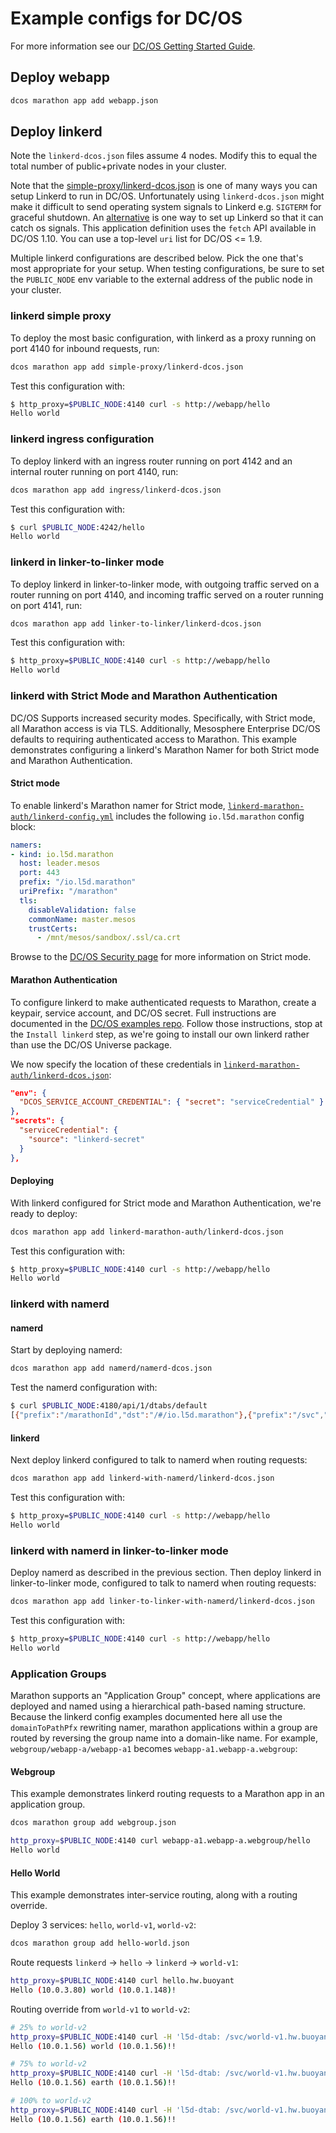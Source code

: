 # Example configs for DC/OS

For more information see our
[DC/OS Getting Started Guide](https://linkerd.io/getting-started/dcos/).

## Deploy webapp

```bash
dcos marathon app add webapp.json
```

## Deploy linkerd

Note the `linkerd-dcos.json` files assume 4 nodes. Modify this to equal the
total number of public+private nodes in your cluster.

Note that the [simple-proxy/linkerd-dcos.json](simple-proxy/linkerd-dcos.json)
is one of many ways you can setup Linkerd to run in DC/OS. Unfortunately using
`linkerd-dcos.json` might make it difficult to send operating system signals to
Linkerd e.g. `SIGTERM` for graceful shutdown. An
[alternative](simple-proxy/linkerd-dcos-with-fetch.json) is one way to set up
Linkerd so that it can catch os signals. This application definition uses the
`fetch` API available in DC/OS 1.10. You can use a top-level `uri`
 list for DC/OS <= 1.9.

Multiple linkerd configurations are described below. Pick the one that's most
appropriate for your setup. When testing configurations, be sure to set the
`PUBLIC_NODE` env variable to the external address of the public node in your
cluster.

### linkerd simple proxy

To deploy the most basic configuration, with linkerd as a proxy running on port
4140 for inbound requests, run:

```bash
dcos marathon app add simple-proxy/linkerd-dcos.json
```

Test this configuration with:

```bash
$ http_proxy=$PUBLIC_NODE:4140 curl -s http://webapp/hello
Hello world
```

### linkerd ingress configuration

To deploy linkerd with an ingress router running on port 4142 and an internal
router running on port 4140, run:

```bash
dcos marathon app add ingress/linkerd-dcos.json
```

Test this configuration with:

```bash
$ curl $PUBLIC_NODE:4242/hello
Hello world
```

### linkerd in linker-to-linker mode

To deploy linkerd in linker-to-linker mode, with outgoing traffic served on a
router running on port 4140, and incoming traffic served on a router running on
port 4141, run:

```bash
dcos marathon app add linker-to-linker/linkerd-dcos.json
```

Test this configuration with:

```bash
$ http_proxy=$PUBLIC_NODE:4140 curl -s http://webapp/hello
Hello world
```

### linkerd with Strict Mode and Marathon Authentication

DC/OS Supports increased security modes. Specifically, with Strict mode, all
Marathon access is via TLS. Additionally, Mesosphere Enterprise DC/OS defaults
to requiring authenticated access to Marathon. This example demonstrates
configuring a linkerd's Marathon Namer for both Strict mode and Marathon
Authentication.

#### Strict mode

To enable linkerd's Marathon namer for Strict mode,
[`linkerd-marathon-auth/linkerd-config.yml`](linkerd-marathon-auth/linkerd-config.yml)
includes the following `io.l5d.marathon` config block:

```yaml
namers:
- kind: io.l5d.marathon
  host: leader.mesos
  port: 443
  prefix: "/io.l5d.marathon"
  uriPrefix: "/marathon"
  tls:
    disableValidation: false
    commonName: master.mesos
    trustCerts:
      - /mnt/mesos/sandbox/.ssl/ca.crt
```

Browse to the [DC/OS Security page](https://docs.mesosphere.com/1.9/security/)
for more information on Strict mode.

#### Marathon Authentication

To configure linkerd to make authenticated requests to Marathon, create a
keypair, service account, and DC/OS secret. Full instructions are documented in
the [DC/OS examples repo](https://github.com/dcos/examples/tree/master/linkerd/1.9#mesosphere-enterprise-dcos).
Follow those instructions, stop at the `Install linkerd` step, as we're going to
install our own linkerd rather than use the DC/OS Universe package.

We now specify the location of these credentials in
[`linkerd-marathon-auth/linkerd-dcos.json`](linkerd-marathon-auth/linkerd-dcos.json):

```json
"env": {
  "DCOS_SERVICE_ACCOUNT_CREDENTIAL": { "secret": "serviceCredential" }
},
"secrets": {
  "serviceCredential": {
    "source": "linkerd-secret"
  }
},
```

#### Deploying

With linkerd configured for Strict mode and Marathon Authentication, we're ready
to deploy:

```bash
dcos marathon app add linkerd-marathon-auth/linkerd-dcos.json
```

Test this configuration with:

```bash
$ http_proxy=$PUBLIC_NODE:4140 curl -s http://webapp/hello
Hello world
```

### linkerd with namerd

#### namerd

Start by deploying namerd:

```bash
dcos marathon app add namerd/namerd-dcos.json
```

Test the namerd configuration with:

```bash
$ curl $PUBLIC_NODE:4180/api/1/dtabs/default
[{"prefix":"/marathonId","dst":"/#/io.l5d.marathon"},{"prefix":"/svc","dst":"/$/io.buoyant.http.domainToPathPfx/marathonId"}]
```

#### linkerd

Next deploy linkerd configured to talk to namerd when routing requests:

```bash
dcos marathon app add linkerd-with-namerd/linkerd-dcos.json
```

Test this configuration with:

```bash
$ http_proxy=$PUBLIC_NODE:4140 curl -s http://webapp/hello
Hello world
```

### linkerd with namerd in linker-to-linker mode

Deploy namerd as described in the previous section. Then deploy linkerd in
linker-to-linker mode, configured to talk to namerd when routing requests:

```bash
dcos marathon app add linker-to-linker-with-namerd/linkerd-dcos.json
```

Test this configuration with:

```bash
$ http_proxy=$PUBLIC_NODE:4140 curl -s http://webapp/hello
Hello world
```

### Application Groups

Marathon supports an "Application Group" concept, where applications are
deployed and named using a hierarchical path-based naming structure. Because the
linkerd config examples documented here all use the `domainToPathPfx` rewriting
namer, marathon applications within a group are routed by reversing the group
name into a domain-like name. For example, `webgroup/webapp-a/webapp-a1` becomes `webapp-a1.webapp-a.webgroup`:

#### Webgroup

This example demonstrates linkerd routing requests to a Marathon app in an application group.

```bash
dcos marathon group add webgroup.json
```

```bash
http_proxy=$PUBLIC_NODE:4140 curl webapp-a1.webapp-a.webgroup/hello
Hello world
```

#### Hello World

This example demonstrates inter-service routing, along with a routing override.

Deploy 3 services: `hello`, `world-v1`, `world-v2`:

```bash
dcos marathon group add hello-world.json
```

Route requests `linkerd` -> `hello` -> `linkerd` -> `world-v1`:

```bash
http_proxy=$PUBLIC_NODE:4140 curl hello.hw.buoyant
Hello (10.0.3.80) world (10.0.1.148)!
```

Routing override from `world-v1` to `world-v2`:

```bash
# 25% to world-v2
http_proxy=$PUBLIC_NODE:4140 curl -H 'l5d-dtab: /svc/world-v1.hw.buoyant => 3 * /marathonId/buoyant/hw/world-v1 & /marathonId/buoyant/hw/world-v2' hello.hw.buoyant
Hello (10.0.1.56) world (10.0.1.56)!!

# 75% to world-v2
http_proxy=$PUBLIC_NODE:4140 curl -H 'l5d-dtab: /svc/world-v1.hw.buoyant => /marathonId/buoyant/hw/world-v1 & 3 * /marathonId/buoyant/hw/world-v2' hello.hw.buoyant
Hello (10.0.1.56) earth (10.0.1.56)!!

# 100% to world-v2
http_proxy=$PUBLIC_NODE:4140 curl -H 'l5d-dtab: /svc/world-v1.hw.buoyant => /svc/world-v2.hw.buoyant' hello.hw.buoyant
Hello (10.0.1.56) earth (10.0.1.56)!!
```
